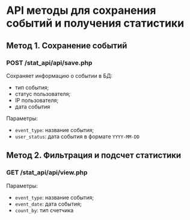 # API методы для сохранения событий и получения статистики

## Метод 1. Сохранение событий

### POST /stat_api/api/save.php

Сохраняет информацию о событии в БД:
 - тип события;
 - статус пользователя;
 - IP пользователя;
 - дата события

Параметры:
 - `event_type`: название события;
 - `user_status`: дата события в формате `YYYY-MM-DD`

## Метод 2. Фильтрация и подсчет статистики

### GET /stat_api/api/view.php

Параметры:
 - `event_type`: название события;
 - `event_date`: дата события;
 - `count_by`: тип счетчика

